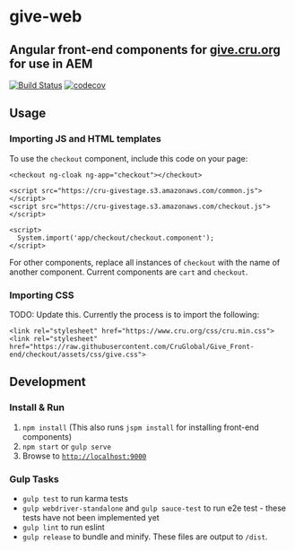 # give-web
## Angular front-end components for [give.cru.org](https://give.cru.org) for use in AEM

[![Build Status](https://travis-ci.org/CruGlobal/give-web.svg?branch=master)](https://travis-ci.org/CruGlobal/give-web)
[![codecov](https://codecov.io/gh/CruGlobal/give-web/branch/master/graph/badge.svg)](https://codecov.io/gh/CruGlobal/give-web)

## Usage

### Importing JS and HTML templates

To use the `checkout` component, include this code on your page:
```
<checkout ng-cloak ng-app="checkout"></checkout>

<script src="https://cru-givestage.s3.amazonaws.com/common.js"></script>
<script src="https://cru-givestage.s3.amazonaws.com/checkout.js"></script>

<script>
  System.import('app/checkout/checkout.component');
</script>
```

For other components, replace all instances of `checkout` with the name of another component. Current components are `cart` and `checkout`.

### Importing CSS

TODO: Update this. Currently the process is to import the following:
```
<link rel="stylesheet" href="https://www.cru.org/css/cru.min.css">
<link rel="stylesheet" href="https://raw.githubusercontent.com/CruGlobal/Give_Front-end/checkout/assets/css/give.css">
```


## Development

### Install & Run

1. `npm install` (This also runs `jspm install` for installing front-end components)
2. `npm start` or `gulp serve`
3. Browse to [`http://localhost:9000`](http://localhost:9000)

### Gulp Tasks

- `gulp test` to run karma tests
- `gulp webdriver-standalone` and `gulp sauce-test` to run e2e test - these tests have not been implemented yet
- `gulp lint` to run eslint
- `gulp release` to bundle and minify. These files are output to `/dist`.
